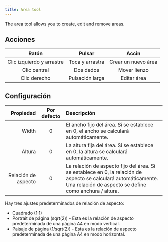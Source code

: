 ```yaml
---
title: Area tool
---
```


The area tool allows you to create, edit and remove areas.

## Acciones

|           Ratón           |      Pulsar     |        Accin        |
| :-----------------------: | :-------------: | :-----------------: |
| Clic izquierdo y arrastre | Toca y arrastra | Crear un nuevo área |
|        Clic central       |    Dos dedos    |     Mover lienzo    |
|        Clic derecho       | Pulsación larga |     Editar área     |

## Configuración

|           Propiedad | Por defecto | Descripción                                                                                                                                                                                                               |
| ------------------: | :---------: | :------------------------------------------------------------------------------------------------------------------------------------------------------------------------------------------------------------------------ |
|               Width |      0      | El ancho fijo del área. Si se establece en 0, el ancho se calculará automáticamente.                                                                                                      |
|              Altura |      0      | La altura fija del área. Si se establece en 0, la altura se calculará automáticamente.                                                                                                    |
| Relación de aspecto |      0      | La relación de aspecto fijo del área. Si se establece en 0, la relación de aspecto se calculará automáticamente. Una relación de aspecto se define como anchura / altura. |

Hay tres ajustes predeterminados de relación de aspecto:

- Cuadrado (1:1)
- Portrait de página (sqrt(2)) - Esta es la relación de aspecto predeterminada de una página A4 en modo vertical.
- Paisaje de página (1/sqrt(2)) - Esta es la relación de aspecto predeterminada de una página A4 en modo horizontal.
